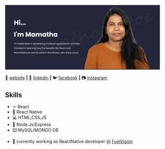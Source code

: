 
<img width="967" alt="profile-pic-mamatha" src="https://github.com/mamathamereddy/mamathamereddy/blob/main/Banner.jpg">

🏡 [website][website] **|** 
👔 [linkedin][linkedin] **|** 
🐦 [facebook][facebook] **|** 
📷 [instagram][instagram] 


[website]: https://mamatha-portfolio.netlify.app/
[linkedin]: https://www.linkedin.com/in/mereddy-mamatha
[facebook]: https://www.facebook.com/mamatha.mereddy
[instagram]: https://www.instagram.com/mamatha.mereddy


## Skills
* ⚛️ React
* 📱 React Native
* 💻 HTML,CSS,JS
* 🎒 Node.Js/Express
* ⌨️ MySQL/MONGO DB


- 🔭 currently working as ReactNative developer @ [FuelVision](https://www.fuelvision.io/index.html)
<!--- 🌱 I’m currently learning **TypeScript**, **React-redux**, -->











<!--[![Linkedin Badge](https://img.shields.io/badge/-Mamatha-blue?style=flat-square&logo=Linkedin&logoColor=white&link=https://www.linkedin.com/in/mereddy-mamatha/)](https://www.linkedin.com/in/mereddy-mamatha/)
[![Website Badge](https://img.shields.io/badge/WebSite-Mamatha-yellow)](https://mamatha-portfolio.netlify.app/)
[![YouTube Badge](https://img.shields.io/badge/YouTube-DeveloperFunnel-red)](https://www.youtube.com/developerfunnel)
[![Website Badge](https://img.shields.io/badge/StackOverflow-Mamatha-yellow)](https://stackoverflow.com/name)
-->



<!--  ![design and Development](https://github.com/mamathamereddy/mamathamereddy/blob/main/Banner.jpg)
- 🔭 I’m currently working on ...
- 🌱 I’m currently learning ...
- 👯 I’m looking to collaborate on ...
- 🤔 I’m looking for help with ...
- 💬 Ask me about ...
- 📫 How to reach me: ...
- 😄 Pronouns: ...
- ⚡ Fun fact: ...
-->
